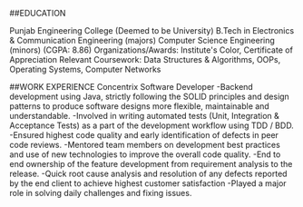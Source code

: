 ##EDUCATION

Punjab Engineering College (Deemed to be University) 
B.Tech in Electronics & Communication Engineering (majors) Computer Science Engineering (minors) (CGPA: 8.86)
Organizations/Awards: Institute's Color, Certificate of Appreciation 
Relevant Coursework: Data Structures & Algorithms, OOPs, Operating Systems, Computer Networks 

##WORK EXPERIENCE
Concentrix 
Software Developer
-Backend development using Java, strictly following the SOLID principles and design patterns to produce software designs more flexible, maintainable and understandable. 
-Involved in writing automated tests (Unit, Integration & Acceptance Tests) as a part of the development workflow using TDD / BDD. 
-Ensured highest code quality and early identification of defects in peer code reviews. 
-Mentored team members on development best practices and use of new technologies to improve the overall code quality. 
-End to end ownership of the feature development from requirement analysis to the release. 
-Quick root cause analysis and resolution of any defects reported by the end client to achieve highest customer satisfaction 
-Played a major role in solving daily challenges and fixing issues. 

